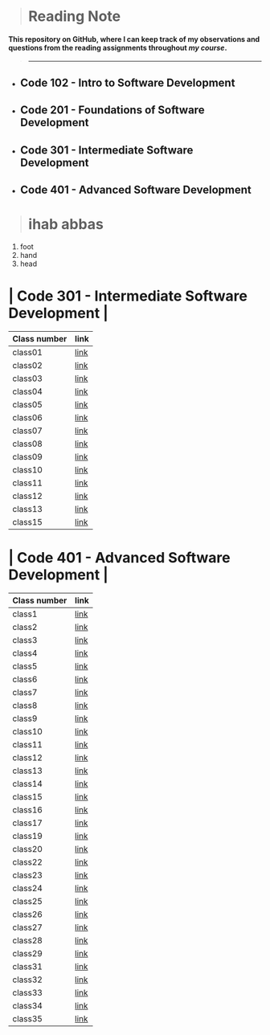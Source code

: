 
> # Reading Note
 #### This repository on **GitHub**, where I can keep track of my observations and questions from the reading assignments throughout *my course*.

 > ---

* ## Code 102 - Intro to Software Development
* ## Code 201 - Foundations of Software Development
* ## Code 301 - Intermediate Software Development
* ## Code 401 - Advanced Software Development


> # ihab abbas
 1. foot
 2. hand 
 3. head

 # |  Code 301 - Intermediate Software Development |
| Class number  | link |
| ----------- | ----------- |
| class01      | 	[link](https://github.com/ihababbas/new-reading-note/blob/main/class1.md) |
| class02      | 	[link](https://github.com/ihababbas/new-reading-note/blob/main/class2.md) |
| class03      | 	[link](https://github.com/ihababbas/new-reading-note/blob/main/class3.md) |
| class04      | 	[link](https://github.com/ihababbas/new-reading-note/blob/main/class4.md) |
| class05      | 	[link](https://github.com/ihababbas/new-reading-note/blob/main/class5.md) |
| class06      | 	[link](https://github.com/ihababbas/new-reading-note/blob/main/class6.md) |
| class07      | 	[link](https://github.com/ihababbas/new-reading-note/blob/main/class7.md) |
| class08      | 	[link](https://github.com/ihababbas/new-reading-note/blob/main/class8.md) |
| class09      | 	[link](https://github.com/ihababbas/new-reading-note/blob/main/class9.md) |
| class10      | 	[link](https://github.com/ihababbas/new-reading-note/blob/main/class10.md) |
| class11      | 	[link](https://github.com/ihababbas/new-reading-note/blob/main/class11.md) |
| class12      | 	[link](https://github.com/ihababbas/new-reading-note/blob/main/class12.md) |
| class13      | 	[link](https://github.com/ihababbas/new-reading-note/blob/main/class13.md) |
| class15      | 	[link](https://github.com/ihababbas/new-reading-note/blob/main/class15.md) |




 # | Code 401 - Advanced Software Development |
| Class number  | link |
| ----------- | ----------- |
| class1      | 	[link](https://ihababbas.github.io/new-reading-note/code-401-python/class1) |
| class2      | 	[link](https://ihababbas.github.io/new-reading-note/code-401-python/class2) |
| class3      | 	[link](https://ihababbas.github.io/new-reading-note/code-401-python/class3) |
| class4      | 	[link](https://ihababbas.github.io/new-reading-note/code-401-python/class4) |
| class5      | 	[link](https://ihababbas.github.io/new-reading-note/code-401-python/class5) |
| class6      | 	[link](https://ihababbas.github.io/new-reading-note/code-401-python/class6) |
| class7      | 	[link](https://ihababbas.github.io/new-reading-note/code-401-python/class7) |
| class8      | 	[link](https://ihababbas.github.io/new-reading-note/code-401-python/class8) |
| class9      | 	[link](https://ihababbas.github.io/new-reading-note/code-401-python/class9) |
| class10      | 	[link](https://ihababbas.github.io/new-reading-note/code-401-python/class10) |
| class11      | 	[link](https://ihababbas.github.io/new-reading-note/code-401-python/class11) |
| class12      | 	[link](https://ihababbas.github.io/new-reading-note/code-401-python/class12) |
| class13      | 	[link](https://ihababbas.github.io/new-reading-note/code-401-python/class13) |
| class14      | 	[link](https://ihababbas.github.io/new-reading-note/code-401-python/class14) |
| class15      | 	[link](https://ihababbas.github.io/new-reading-note/code-401-python/class15) |
| class16      | 	[link](https://ihababbas.github.io/new-reading-note/code-401-python/class16) |
| class17      | 	[link](https://ihababbas.github.io/new-reading-note/code-401-python/class17) |
| class19      | 	[link](https://ihababbas.github.io/new-reading-note/code-401-python/class19) |
| class20      | 	[link](https://ihababbas.github.io/new-reading-note/code-401-python/class20) |
| class22      | 	[link](https://ihababbas.github.io/new-reading-note/code-401-python/class22) |
| class23      | 	[link](https://ihababbas.github.io/new-reading-note/code-401-python/class23) |
| class24      | 	[link](https://ihababbas.github.io/new-reading-note/code-401-python/class24) |
| class25      | 	[link](https://ihababbas.github.io/new-reading-note/code-401-python/class25) |
| class26      | 	[link](https://ihababbas.github.io/new-reading-note/code-401-python/class26) |
| class27      | 	[link](https://ihababbas.github.io/new-reading-note/code-401-python/class27) |
| class28      | 	[link](https://ihababbas.github.io/new-reading-note/code-401-python/class28) |
| class29      | 	[link](https://ihababbas.github.io/new-reading-note/code-401-python/class29) |
| class31      | 	[link](https://ihababbas.github.io/new-reading-note/code-401-python/class31) |
| class32      | 	[link](https://ihababbas.github.io/new-reading-note/code-401-python/class32) |
| class33      | 	[link](https://ihababbas.github.io/new-reading-note/code-401-python/class33) |
| class34      | 	[link](https://ihababbas.github.io/new-reading-note/code-401-python/class34) |
| class35      | 	[link](https://ihababbas.github.io/new-reading-note/code-401-python/class35) |